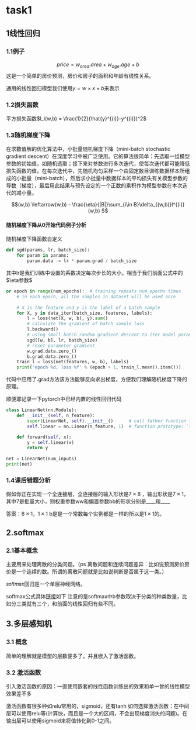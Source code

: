 <script type="text/javascript" src="http://cdn.mathjax.org/mathjax/latest/MathJax.js?config=default"></script>
# task1
## 1线性回归
### 1.1例子
  $$price = w_{area}.area + w_{age}.age +b$$
  这是一个简单的房价预测，房价和房子的面积和年龄有线性关系。

通用的线性回归模型我们使用$y = w\times x+b$来表示
### 1.2损失函数
平方损失函数$l_i(w,b) = \frac{1}{2}(\hat{y}^{(i)}-y^{(i)})^2$

### 1.3随机梯度下降
在求数值解的优化算法中，小批量随机梯度下降（mini-batch stochastic gradient descent）在深度学习中被广泛使用。它的算法很简单：先选取一组模型参数的初始值，如随机选取；接下来对参数进行多次迭代，使每次迭代都可能降低损失函数的值。在每次迭代中，先随机均匀采样一个由固定数目训练数据样本所组成的小批量（mini-batch），然后求小批量中数据样本的平均损失有关模型参数的导数（梯度），最后用此结果与预先设定的一个正数的乘积作为模型参数在本次迭代的减小量。

$$(w,b) \leftarrow(w,b) - \frac{\eta}{|B|}\sum_{i\in B}\delta_{(w,b)}l^{(i)}(w,b)	$$

#### 随机梯度下降从0开始代码例子分析
随机梯度下降函数自定义
```python
def sgd(params, lr, batch_size): 
    for param in params:
        param.data -= lr * param.grad / batch_size
```
其中lr是我们训练中设置的系数决定每次步长的大小。相当于我们前面公式中的$\eta参数$

```python
or epoch in range(num_epochs):  # training repeats num_epochs times
    # in each epoch, all the samples in dataset will be used once
    
    # X is the feature and y is the label of a batch sample
    for X, y in data_iter(batch_size, features, labels):
        l = loss(net(X, w, b), y).sum()  
        # calculate the gradient of batch sample loss 
        l.backward()  
        # using small batch random gradient descent to iter model parameters
        sgd([w, b], lr, batch_size)  
        # reset parameter gradient
        w.grad.data.zero_()
        b.grad.data.zero_()
    train_l = loss(net(features, w, b), labels)
    print('epoch %d, loss %f' % (epoch + 1, train_l.mean().item()))
```
代码中应用了.grad方法该方法能够反向求出梯度，方便我们理解随机梯度下降的原理。

顺便耶记录一下pytorch中已经内置的线性回归代码
```python
class LinearNet(nn.Module):
    def __init__(self, n_feature):
        super(LinearNet, self).__init__()      # call father function to init 
        self.linear = nn.Linear(n_feature, 1)  # function prototype: `torch.nn.Linear(in_features, out_features, bias=True)`

    def forward(self, x):
        y = self.linear(x)
        return y
    
net = LinearNet(num_inputs)
print(net)
```

### 1.4课后错题分析
假如你正在实现一个全连接层，全连接层的输入形状是$7 \times 8$ ，输出形状是$7 \times 1$，其中7是批量大小，则权重参数ww和偏置参数bb的形状分别是____和____

答案：$8\times 1$，$1 \times 1$
b是是一个常数每个实例都是一样的所以是$1\times 1$的。

## 2.softmax
### 2.1基本概念
主要用来处理离散的分类问题。（ps 离散问题和连续问题差异：比如说预测房价房价是一个连续的数。所谓的离散问题就是比如说判断是否属于这一类。）

𝑠𝑜𝑓𝑡𝑚𝑎𝑥回归是一个单层神经网络。

softmax公式具体[链接](https://baike.baidu.com/item/softmax%20%E9%80%BB%E8%BE%91%E5%9B%9E%E5%BD%92/22689563?fr=aladdin)如下
注意的是softmax中b参数取决于分类的种类数量，比如分三类就有三个，和前面的线性回归有些不同。

## 3.多层感知机
### 3.1 概念
简单的理解就是模型的层数便多了。并且嵌入了激活函数。
### 3.2 激活函数
引入激活函数的原因：一直使用嵌套的线性函数训练出的效果和单一曾的线性模型效果差不多

激活函数有很多种如relu常用的，sigmoid，还有tanh
如何选择激活函数：在中间层可以使用relu等(计算快，而且是一个大的区间，不会出现梯度消失的问题)。在输出层可以使用sigmoid来将值转化到0-1之间。